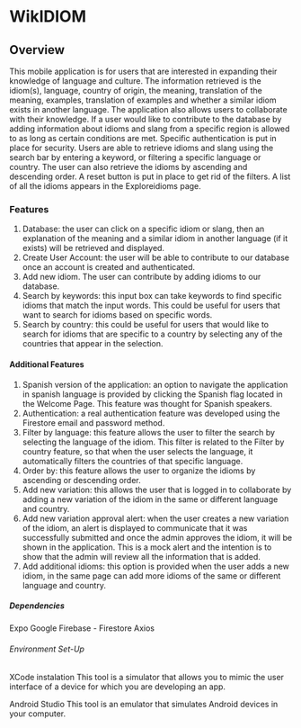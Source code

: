 # WikIDIOM

## Overview
This mobile application is for users that are interested in expanding their knowledge of language and culture. The information retrieved is the idiom(s), language, country of origin, the meaning, translation of the meaning, examples, translation of examples and whether a similar idiom exists in another language. The application also allows users to collaborate with their knowledge. If a user would like to contribute to the database by adding information about idioms and slang from a specific region is allowed to as long as certain conditions are met. Specific authentication is put in place for security.
Users are able to retrieve idioms and slang using the search bar by entering a keyword, or filtering a specific language or country. The user can also retrieve the idioms by ascending and descending order. A reset button is put in place to get rid of the filters. A list of all the idioms appears in the Exploreidioms page.

### Features 
1. Database: the user can click on a specific idiom or slang, then an explanation of the meaning and a similar idiom in another language (if it exists) will be retrieved and displayed.
2. Create User Account: the user will be able to contribute to our database once an account is created and authenticated.
3. Add new idiom. The user can contribute by adding idioms to our database.
4. Search by keywords: this input box can take keywords to find specific idioms that match the input words. This could be useful for users that want to search for idioms based on specific words.
5. Search by country: this could be useful for users that would like to search for idioms that are specific to a country by selecting any of the countries that appear in the selection.

#### Additional Features
1. Spanish version of the application: an option to navigate the application in spanish language is provided by clicking the Spanish flag located in the Welcome Page. This feature was thought for Spanish speakers.
2. Authentication: a real authentication feature was developed using the Firestore email and password method. 
3. Filter by language: this feature allows the user to filter the search by selecting the language of the idiom. This filter is related to the Filter by country feature, so that when the user selects the language, it automatically filters the countries of that specific language.
4. Order by: this feature allows the user to organize the idioms by ascending or descending order.
5. Add new variation: this allows the user that is logged in to collaborate by adding a new variation of the idiom in the same or different language and country.
6. Add new variation approval alert: when the user creates a new variation of the idiom, an alert is displayed to communicate that it was successfully submitted and once the admin approves the idiom, it will be shown in the application. This is a mock alert and the intention is to show that the admin will review all the information that is added.
7. Add additional idioms: this option is provided when the user adds a new idiom, in the same page can add more idioms of the same or different language and country.


##### Dependencies
Expo 
Google Firebase - Firestore
Axios

###### Environment Set-Up
XCode instalation
This tool is a simulator that allows you to mimic the user interface of a device for which you are developing an app.

Android Studio
This tool is an emulator that simulates Android devices in your computer.
